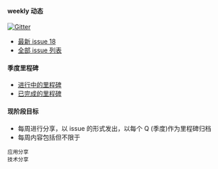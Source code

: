 #### weekly 动态

[![Gitter](https://badges.gitter.im/Join%20Chat.svg)](https://gitter.im/ProParty/weekly?utm_source=badge&utm_medium=badge&utm_campaign=pr-badge&utm_content=badge)
* [最新 issue 18](https://github.com/ProParty/weekly/issues/18)
* [全部 issue 列表](https://github.com/ProParty/weekly/issues?page=1&state=closed)

#### 季度里程碑
* [进行中的里程碑](https://github.com/ProParty/weekly/milestones?state=open)  
* [已完成的里程碑](https://github.com/ProParty/weekly/milestones?state=closed)

#### 现阶段目标
* 每周进行分享，以 issue 的形式发出，以每个 Q (季度)作为里程碑归档
* 每周内容包括但不限于

```
应用分享  
技术分享  
```
